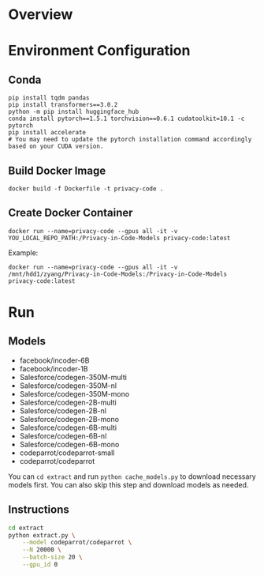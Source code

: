# Overview



# Environment Configuration

## Conda

```Shell
pip install tqdm pandas
pip install transformers==3.0.2
python -m pip install huggingface_hub
conda install pytorch==1.5.1 torchvision==0.6.1 cudatoolkit=10.1 -c pytorch
pip install accelerate
# You may need to update the pytorch installation command accordingly based on your CUDA version.
```




## Build Docker Image

```
docker build -f Dockerfile -t privacy-code .
```


## Create Docker Container

```
docker run --name=privacy-code --gpus all -it -v YOU_LOCAL_REPO_PATH:/Privacy-in-Code-Models privacy-code:latest
```

Example: 
```
docker run --name=privacy-code --gpus all -it -v /mnt/hdd1/zyang/Privacy-in-Code-Models:/Privacy-in-Code-Models privacy-code:latest
```

# Run


## Models

* facebook/incoder-6B
* facebook/incoder-1B
* Salesforce/codegen-350M-multi
* Salesforce/codegen-350M-nl
* Salesforce/codegen-350M-mono
* Salesforce/codegen-2B-multi
* Salesforce/codegen-2B-nl
* Salesforce/codegen-2B-mono
* Salesforce/codegen-6B-multi
* Salesforce/codegen-6B-nl
* Salesforce/codegen-6B-mono
* codeparrot/codeparrot-small
* codeparrot/codeparrot

You can `cd extract` and run `python cache_models.py` to download necessary models first.
You can also skip this step and download models as needed.


## Instructions

```bash
cd extract
python extract.py \
    --model codeparrot/codeparrot \
    --N 20000 \
    --batch-size 20 \
    --gpu_id 0
```


